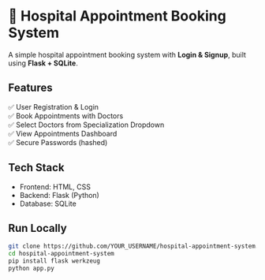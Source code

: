 # 🏥 Hospital Appointment Booking System

A simple hospital appointment booking system with **Login & Signup**, built using **Flask + SQLite**.

## Features
✅ User Registration & Login  
✅ Book Appointments with Doctors  
✅ Select Doctors from Specialization Dropdown  
✅ View Appointments Dashboard  
✅ Secure Passwords (hashed)  

## Tech Stack
- Frontend: HTML, CSS
- Backend: Flask (Python)
- Database: SQLite

## Run Locally
```bash
git clone https://github.com/YOUR_USERNAME/hospital-appointment-system.git
cd hospital-appointment-system
pip install flask werkzeug
python app.py
